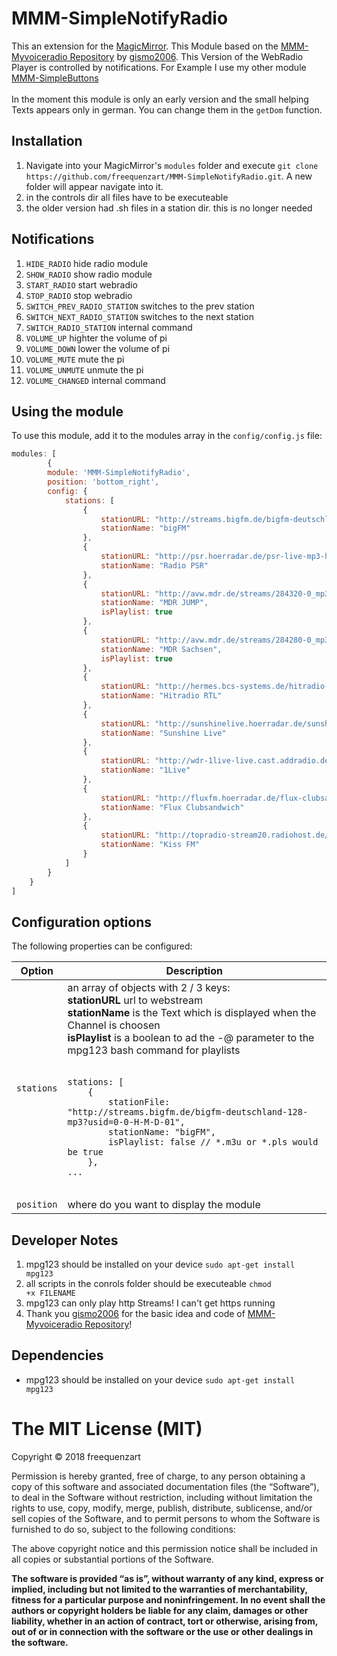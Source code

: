 # MMM-SimpleNotifyRadio
This an extension for the [MagicMirror](https://github.com/MichMich/MagicMirror). This Module based on the [MMM-Myvoiceradio Repository](https://github.com/gismo2006/MMM-Myvoiceradio) by [gismo2006](https://github.com/gismo2006). This Version of the WebRadio Player is controlled by
notifications. For Example I use my other module [MMM-SimpleButtons](https://github.com/freequenzart/MMM-SimpleButtons)<br><br>
In the moment this module is only an early version and the small helping Texts appears only in german. You can change them in the <code>getDom</code> function.
## Installation
1. Navigate into your MagicMirror's `modules` folder and execute `git clone https://github.com/freequenzart/MMM-SimpleNotifyRadio.git`. A new folder will appear navigate into it.
2. in the controls dir all files have to be executeable
3. the older version had .sh files in a station dir. this is no longer needed

## Notifications
1. `HIDE_RADIO` hide radio module
2. `SHOW_RADIO` show radio module
3. `START_RADIO` start webradio
4. `STOP_RADIO` stop webradio
5. `SWITCH_PREV_RADIO_STATION` switches to the prev station
6. `SWITCH_NEXT_RADIO_STATION` switches to the next station
7. `SWITCH_RADIO_STATION` internal command
8. `VOLUME_UP` highter the volume of pi
9. `VOLUME_DOWN` lower the volume of pi
10. `VOLUME_MUTE` mute the pi
11. `VOLUME_UNMUTE` unmute the pi
12. `VOLUME_CHANGED` internal command 

## Using the module
To use this module, add it to the modules array in the `config/config.js` file:
````javascript
modules: [
		{
		module: 'MMM-SimpleNotifyRadio',
		position: 'bottom_right',
		config: {
			stations: [
				{
					stationURL: "http://streams.bigfm.de/bigfm-deutschland-128-mp3?usid=0-0-H-M-D-01",
					stationName: "bigFM"
				},
				{
					stationURL: "http://psr.hoerradar.de/psr-live-mp3-hq",
					stationName: "Radio PSR"
				},
				{
					stationURL: "http://avw.mdr.de/streams/284320-0_mp3_high.m3u",
					stationName: "MDR JUMP",
					isPlaylist: true
				},
				{
					stationURL: "http://avw.mdr.de/streams/284280-0_mp3_high.m3u",
					stationName: "MDR Sachsen",
					isPlaylist: true
				},
				{
					stationURL: "http://hermes.bcs-systems.de/hitradio-rtl_simulcast__dresden_192k_mp3",
					stationName: "Hitradio RTL"
				},
				{
					stationURL: "http://sunshinelive.hoerradar.de/sunshinelive-live-mp3-hq",
					stationName: "Sunshine Live"
				},
				{
					stationURL: "http://wdr-1live-live.cast.addradio.de/wdr/1live/live/mp3/128/stream.mp3",
					stationName: "1Live"
				},
				{
					stationURL: "http://fluxfm.hoerradar.de/flux-clubsandwich-mp3-mq",
					stationName: "Flux Clubsandwich"
				},
				{
					stationURL: "http://topradio-stream20.radiohost.de/kissfm_mp3-192",
					stationName: "Kiss FM"
				}
			]
		}
	}
]
````

## Configuration options

The following properties can be configured:


<table width="100%">
	<thead>
		<tr>
			<th>Option</th>
			<th width="100%">Description</th>
		</tr>
	<thead>
	<tbody>
		<tr>
			<td><code>stations</code></td>
			<td>an array of objects with 2 / 3 keys:<br>
				<b>stationURL</b> url to webstream<br>
				<b>stationName</b> is the Text which is displayed when the Channel is choosen<br>
				<b>isPlaylist</b> is a boolean to ad the -@ parameter to the mpg123 bash command for playlists<br>
				<br>
				<pre>
<code>stations: [
	{
		stationFile: "http://streams.bigfm.de/bigfm-deutschland-128-mp3?usid=0-0-H-M-D-01",
		stationName: "bigFM",
		isPlaylist: false // *.m3u or *.pls would be true
	},
...</code>
				</pre>
			</td>
		</tr>
		<tr>
			<td><code>position</code></td>
			<td>where do you want to display the module</td>
		</tr>
	</tbody>
</table>

## Developer Notes
1. mpg123 should be installed on your device <code>sudo apt-get install mpg123</code>
2. all scripts in the conrols folder should be executeable  <code>chmod +x FILENAME</code>
3. mpg123 can only play http Streams! I can't get https running
3. Thank you [gismo2006](https://github.com/gismo2006) for the basic idea and code of [MMM-Myvoiceradio Repository](https://github.com/gismo2006/MMM-Myvoiceradio)!

## Dependencies
- mpg123 should be installed on your device <code>sudo apt-get install mpg123</code>

The MIT License (MIT)
=====================

Copyright © 2018 freequenzart

Permission is hereby granted, free of charge, to any person
obtaining a copy of this software and associated documentation
files (the “Software”), to deal in the Software without
restriction, including without limitation the rights to use,
copy, modify, merge, publish, distribute, sublicense, and/or sell
copies of the Software, and to permit persons to whom the
Software is furnished to do so, subject to the following
conditions:

The above copyright notice and this permission notice shall be
included in all copies or substantial portions of the Software.

**The software is provided “as is”, without warranty of any kind, express or implied, including but not limited to the warranties of merchantability, fitness for a particular purpose and noninfringement. In no event shall the authors or copyright holders be liable for any claim, damages or other liability, whether in an action of contract, tort or otherwise, arising from, out of or in connection with the software or the use or other dealings in the software.**
